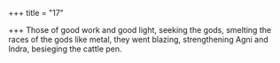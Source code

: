 +++
title = "17"

+++
Those of good work and good light, seeking the gods, smelting the  races of the gods like metal,
they went blazing, strengthening Agni and Indra, besieging the  cattle pen.